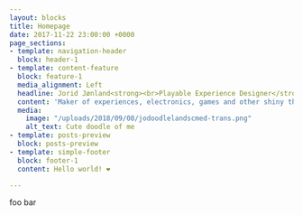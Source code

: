 ```yaml
---
layout: blocks
title: Homepage
date: 2017-11-22 23:00:00 +0000
page_sections:
- template: navigation-header
  block: header-1
- template: content-feature
  block: feature-1
  media_alignment: Left
  headline: Jorid Jønland<strong><br>Playable Experience Designer</strong>
  content: 'Maker of experiences, electronics, games and other shiny things. '
  media:
    image: "/uploads/2018/09/08/jodoodlelandscmed-trans.png"
    alt_text: Cute doodle of me
- template: posts-preview
  block: posts-preview
- template: simple-footer
  block: footer-1
  content: Hello world! ❤︎

---
```

foo bar